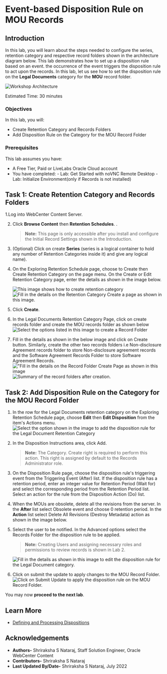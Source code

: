 # Event-based Disposition Rule on MOU Records

## Introduction

In this lab, you will learn about the steps needed to configure the series, retention category and respective record folders shown in the architecture diagram below. This lab demonstrates how to set up a disposition rule based on an event. the occurrence of the event triggers the disposition rule to act upon the records. In this lab, let us see how to set the disposition rule on the **Legal Documents** category for the **MOU** record folder.

  ![Workshop Architecture](./images/workshop-architecture.png "Workshop Architecture")

Estimated Time: 30 minutes

### Objectives

In this lab, you will:

* Create Retention Category and Records Folders
* Add Disposition Rule on the Category for the MOU Record Folder

### Prerequisites

This lab assumes you have:

* A Free Tier, Paid or LiveLabs Oracle Cloud account
* You have completed:
      - Lab: Get Started with noVNC Remote Desktop
      - Lab: Initialize Environment(only if Records is not installed)

## Task 1: Create Retention Category and Records Folders

1.Log into WebCenter Content Server.

2. Click **Browse Content** then **Retention Schedules**.
.
    > **Note:** This page is only accessible after you install and configure the Initial Record Settings shown in the Introduction.

3. (Optional) Click on create **Series** (series is a logical container to hold any number of Retention Categories inside it) and give any logical name).

4. On the Exploring Retention Schedule page, choose to Create then Create Retention Category on the page menu. On the Create or Edit Retention Category page, enter the details as shown in the image below.

    ![This image shows how to create retention category](./images/create-retention-category.png "Create Retention Category")
    ![Fill in the details on the Retention Category Create a page as shown in this image.](./images/category-create-form.png "Create Retention Category Page")

5. Click **Create**.

6. In the Legal Documents Retention Category Page, click on create records folder and create the MOU records folder as shown below
     ![Select the options listed in this image to create a Record Folder](./images/create-record-folder.png " Create Record Folder")

7. Fill in the details as shown in the below image and click on Create button. Similarly, create the other two records folders i.e Non-disclosure Agreement records folder to store Non-disclosure agreement records and the Software Agreement Records Folder to store Software Agreement Records.
      !["Fill in the details on the Record Folder Create Page as shown in this image](./images/record-folder-createform.png "Create Record Folder Form")
      ![Summary of the record folders after creation.](./images/record-folders-legal-doc-category.png "Record Folders in Legal Document Category")

## Task 2: Add Disposition Rule on the Category for the MOU Record Folder

1. In the row for the Legal Documents retention category on the Exploring Retention Schedule page, choose **Edit** then **Edit Disposition** from the item's Actions menu.
    ![Select the option shown in the image to add the disposition rule for the Legal Document Retention Category](./images/edit-disposition.png "Edit Disposition Rule on the Retention Category **Legal Documents** ")

2. In the Disposition Instructions area, click Add.

    > **Note:** The Category. Create right is required to perform this action. This right is assigned by default to the Records Administrator role.

3. On the Disposition Rule page, choose the disposition rule's triggering event from the Triggering Event (After) list. If the disposition rule has a retention period, enter an integer value for Retention Period (Wait for) and select the corresponding period from the Retention Period list. Select an action for the rule from the Disposition Action (Do) list.

4. When the MOUs are obsolete, delete all the revisions from the server. In the **After** list select Obsolete event and choose 0 retention period. In the **Action** list select Delete All Revisions (Destroy Metadata) action as shown in the image below.

5. Select the user to be notified. In the Advanced options select the Records Folder for the disposition rule to be applied.

     > **Note:** Creating Users and assigning necessary roles and permissions to review records is shown in Lab 2.

    ![Fill in the details as shown in this image to edit the disposition rule for the Legal Document category.](./images/disposition-rule-creation-form.png " Create Disposition Rule Page")

6. Click on submit the update to apply changes to the MOU Record Folder.
    ![Click on Submit Update to apply the disposition rule on the MOU Record Folder.](./images/submit-update.png "Submit Update page ")

 You may now **proceed to the next lab**.

## Learn More

* [Defining and Processing Dispositions](https://docs.oracle.com/en/middleware/webcenter/content/12.2.1.4/webcenter-content-manage/defining-and-processing-dispositions.html#GUID-0827B335-BA5E-4B9C-9270-27BE4520391C)

## Acknowledgements

* **Authors-** Shriraksha S Nataraj, Staff Solution Engineer, Oracle WebCenter Content
* **Contributors-** Shriraksha S Nataraj
* **Last Updated By/Date-** Shriraksha S Nataraj, July 2022
